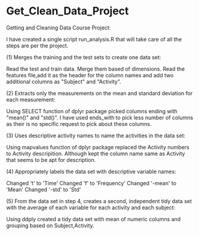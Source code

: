 Get_Clean_Data_Project
======================

Getting and Cleaning Data Course Project:

I have created a single script run_analysis.R that will take care of all the steps are per the project.

(1) Merges the training and the test sets to create one data set:

Read the test and train data.
Merge them based of dimensions.
Read the features file,add it as the header for the column names and add two additional columns as "Subject" and "Activity".


(2) Extracts only the measurements on the mean and standard deviation for each measurement:

Using SELECT function of dplyr package picked columns ending with "mean()" and "std()".
I have used ends_with to pick less number of columns as their is no specific request to pick about these columns.


(3) Uses descriptive activity names to name the activities in the data set:

Using mapvalues function of dplyr package replaced the Activity numbers to Activity descripition.
Although kept the column name same as Activity that seems to be apt for description.


(4) Appropriately labels the data set with descriptive variable names:

Changed 't' to 'Time'
Changed 'f' to 'Frequency'
Changed '-mean' to 'Mean'
Changed '-std' to 'Std'


(5) From the data set in step 4, creates a second, independent tidy data set with the average of each variable for each activity and each subject:


Using ddply created a tidy data set with mean of numeric columns and grouping based on Subject,Activity.
